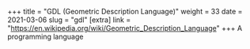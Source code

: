 +++
title = "GDL (Geometric Description Language)"
weight = 33
date = 2021-03-06
slug = "gdl"
[extra]
link = "https://en.wikipedia.org/wiki/Geometric_Description_Language"
+++
A programming language

